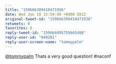```yaml
---
title: "159666309410471936"
date: Wed Jan 18 15:59:49 +0000 2012
original-tweet-id: "159666309410471936"
retweets: 0
favorites: 0
reply-tweet-id: "159664495755665408"
reply-user-id: "949101"
reply-user-screen-name: "tommypalm"
---
```

<a href="https://twitter.com/tommypalm">@tommypalm</a> Thats a very good question! #naconf
